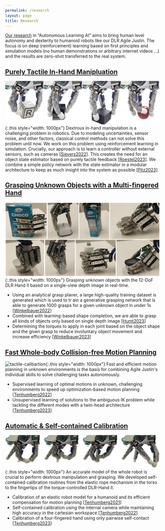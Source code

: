 ```yaml
---
permalink: /research
layout: page
title: Research
---
```


[Our research](https://youtu.be/CZBMXDM1_Tk) in “Autonomous Learning AI” aims to bring human level autonomy and dexterity to humanoid robots like our DLR Agile Justin. The focus is on deep (reinforcement) learning based on first principles and simulation models (no human demonstrations or arbitrary internet videos ...) and the results are zero-shot transferred to the real system.


## [Purely Tactile In-Hand Manipluation](https://aidx-lab.org/manipulation/)
![in-hand-manipulation](../assets/imgs/in-hand.png){:.this style="width: 1000px"}
Dextrous in-hand manipulation is a challenging problem in robotics. 
Due to modeling uncertainties, sensor noise, and other factors, classical control methods can not solve this problem until now. 
We work on this problem using reinforcement learning in simulation.
Crucially, our approach is to learn a controller without external sensors, such as cameras [[Sievers2022](https://aidx-lab.org/manipulation/icra22)].
This creates the need for an object state estimator based on purely tactile feedback [[Roestel2023](https://aidx-lab.org/manipulation/humanoids23)].
We combine a simple policy network with the state estimator in a modular architecture to keep as much insight into the system as possible [[Pitz2023](https://aidx-lab.org/manipulation/icra23)].


## [Grasping Unknown Objects with a Multi-fingered Hand](https://aidx-lab.org/grasping/)
![in-hand-manipulation](../assets/imgs/grasping.png){:.this style="width: 1000px"}
Grasping unknown objects with the 12-DoF DLR Hand II based on a single-view depth image in real-time.
* Using an analytical grasp planer, a large high-quality training dataset is generated which is used to tr  ain a generative grasping network that is able to generate 1000 grasps for a given unknown object in under 1s [[Winkelbauer2022](https://aidx-lab.org/grasping/iros22)]
* Combined with learning-based shape completion, we are able to grasp all kinds of objects only based on single depth image [[Humt2023](https://aidx-lab.org/grasping/humanoids23)]
* Determining the torques to apply in each joint based on the object shape and the given grasp to reduce involuntary object movement and increase efficiency [[Winkelbauer2023](https://aidx-lab.org/grasping/iros23)]


## [Fast Whole-body Collision-free Motion Planning](https://aidx-lab.org/planning/)
![tactile-calibartion](../assets/imgs/motion-planning.jpg){:.this style="width: 1000px"}
Fast and efficient motion planning in unknown environments is the basis for combining Agile Justin's individual skills to solve challenging tasks autonomously. 
* Supervised learning of optimal motions in unknown, challenging environments to speed up optimization-based motion planning [[Tenhumberg2022](https://aidx-lab.org/2022-iros-planning/)]
* Unsupervised learning of solutions to the ambiguous IK problem while tackling the different modes with a twin-head architecture [[Tenhumberg2023](https://aidx-lab.org/2023-humanoids-ik/)]


## [Automatic & Self-contained Calibration](https://aidx-lab.github.io/calibration/)
![tactile-calibartion](../assets/imgs/calibration-tactile.jpg){:.this style="width: 1000px"}
An accurate model of the whole robot is crucial to perform dextrous manipulation and grasping.
We developed self-contained calibration routines from the elastic rope mechanism in the torso to the fingertips of the torque-controlled DLR-Hand II. 
* Calibration of an elastic robot model for a humanoid and its efficient compensation for motion planning [[Tenhumberg2021](https://aidx-lab.org/2021-humanoids-elastic/)]
* Self-contained calibration using the internal camera while maintaining high accuracy in the cartesian workspace [[Tenhumberg2022](https://aidx-lab.org/2022-humanoids-rgb/)]
* Calibration of a four-fingered hand using only pairwise self-contact [[Tenhumberg2023](https://aidx-lab.org/2023-humanoids-contact/)]
